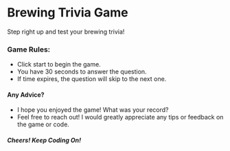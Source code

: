 # Brewing Trivia Game

Step right up and test your brewing trivia!

### Game Rules:
* Click start to begin the game.
* You have 30 seconds to answer the question.
* If time expires, the question will skip to the next one.

#### Any Advice?
* I hope you enjoyed the game! What was your record?
* Feel free to reach out! I would greatly appreciate any tips or feedback on the game or code.

##### Cheers! Keep Coding On!